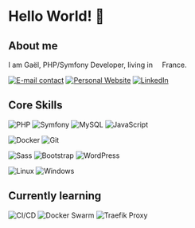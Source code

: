 <h1>Hello World! 👋</h1>

<h2>About me</h2>
<p>I am Gaël, PHP/Symfony Developer, living in <img src="https://cdn-icons-png.flaticon.com/512/197/197560.png" width="11"/> France.</p>
<p>
  <a href="mailto:contact@gaelpaquien.com"><img alt="E-mail contact" src="https://img.shields.io/badge/contact@gaelpaquien.com%20-0D0D0D" /></a>
  <a href="https://www.gaelpaquien.com" target="_blank"><img alt="Personal Website" src="https://img.shields.io/badge/https://www.gaelpaquien.com%20-0D0D0D" /></a>
  <a href="https://www.linkedin.com/in/gaelpa/" target="_blank"><img alt="LinkedIn" src="https://img.shields.io/badge/LinkedIn-0A66C2?logo=linkedin&logoColor=fff&style=flat" /></a>
</p>


<h2>Core Skills</h2>
<p>
  <img alt="PHP" src="https://img.shields.io/badge/PHP-777BB4?logo=php&logoColor=fff&style=flat" />
  <img alt="Symfony" src="https://img.shields.io/badge/Symfony-000?logo=symfony&logoColor=fff&style=flat" />
  <img alt="MySQL" src="https://img.shields.io/badge/MySQL-005C84?style=flat-square&logo=mysql&logoColor=white" />
  <img alt="JavaScript" src="https://img.shields.io/badge/JavaScript-F7DF1E?logo=javascript&logoColor=000&style=flat" />
</p>
<p>
  <img alt="Docker" src="https://img.shields.io/badge/Docker-2496ED?logo=docker&logoColor=fff&style=flat" />
  <img alt="Git" src="https://img.shields.io/badge/-Git-F05032?style=flat-square&logo=git&logoColor=white" />
</p>
<p>
  <img alt="Sass" src="https://img.shields.io/badge/-Sass-CC6699?style=flat-square&logo=sass&logoColor=white" />
  <img alt="Bootstrap" src="https://img.shields.io/badge/Bootstrap-563D7C?style=flat-square&logo=bootstrap&logoColor=white" />
  <img alt="WordPress" src="https://img.shields.io/badge/WordPress-21759B?logo=wordpress&logoColor=fff&style=flat" />
</p>
<p>
  <img alt="Linux" src="https://img.shields.io/badge/Linux-FCC624?logo=linux&logoColor=000&style=flat" />
  <img alt="Windows" src="https://img.shields.io/badge/Windows-0078D4?logo=windows&logoColor=fff&style=flat" />
</p>

<h2>Currently learning</h2>
<p>
  <img alt="CI/CD" src="https://img.shields.io/badge/CI/CD%20-F05234" />
  <img alt="Docker Swarm" src="https://img.shields.io/badge/Docker%20Swarm%20-2D93E1" />
  <img alt="Traefik Proxy" src="https://img.shields.io/badge/Traefik%20Proxy-24A1C1?logo=traefikproxy&logoColor=fff&style=flat" />
</p>
